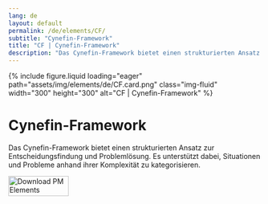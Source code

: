 ```yaml
---
lang: de
layout: default
permalink: /de/elements/CF/
subtitle: "Cynefin-Framework"
title: "CF | Cynefin-Framework"
description: "Das Cynefin-Framework bietet einen strukturierten Ansatz zur Entscheidungsfindung und Problemlösung. Es unterstützt dabei, Situationen und Probleme anhand ihrer Komplexität zu kategorisieren."
---
```


{% include figure.liquid loading="eager" path="assets/img/elements/de/CF.card.png" class="img-fluid" width="300" height="300" alt="CF | Cynefin-Framework" %}

# Cynefin-Framework

Das Cynefin-Framework bietet einen strukturierten Ansatz zur Entscheidungsfindung und Problemlösung. Es unterstützt dabei, Situationen und Probleme anhand ihrer Komplexität zu kategorisieren.

<a href="https://apps.apple.com/app/apple-store/id6738084498?pt=127441684&ct=website&mt=8">
  <img src="{{ "assets/img/en/appstore.png" | relative_url }}" width="120" height="40" alt="Download PM Elements">
</a>
